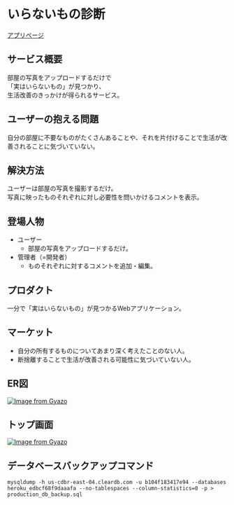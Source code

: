 # いらないもの診断
[アプリページ](https://www.unnecessaries-finder.com)

## サービス概要
部屋の写真をアップロードするだけで\
「実はいらないもの」が見つかり、\
生活改善のきっかけが得られるサービス。

## ユーザーの抱える問題
自分の部屋に不要なものがたくさんあることや、それを片付けることで生活が改善されることに気づいていない。

## 解決方法
ユーザーは部屋の写真を撮影するだけ。\
写真に映ったものそれぞれに対し必要性を問いかけるコメントを表示。

## 登場人物
- ユーザー
  - 部屋の写真をアップロードするだけ。
- 管理者（=開発者）
  - ものそれぞれに対するコメントを追加・編集。

## プロダクト
一分で「実はいらないもの」が見つかるWebアプリケーション。

## マーケット
- 自分の所有するものについてあまり深く考えたことのない人。
- 断捨離することで生活が改善される可能性に気づいていない人。

## ER図
[![Image from Gyazo](https://i.gyazo.com/e9e884c00f4b7f0074b2abe7a5e39812.png)](https://gyazo.com/e9e884c00f4b7f0074b2abe7a5e39812)

## トップ画面
[![Image from Gyazo](https://i.gyazo.com/41cd5f9c1caa10d49f7711204a2101f4.png)](https://gyazo.com/41cd5f9c1caa10d49f7711204a2101f4)

## データベースバックアップコマンド
`mysqldump -h us-cdbr-east-04.cleardb.com -u b104f183417e94 --databases heroku_edbcf68f9daaafa --no-tablespaces --column-statistics=0 -p > production_db_backup.sql`

